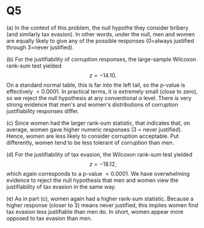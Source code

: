 # Q5

(a)
In the context of this problem, the null hypothe they consider bribery (and similarly tax evasion).  In other words, under the null, men and women are equally likely to give any of the possible responses (0=always justified through 3=never justified).  



(b)
For the justifiability of corruption responses, the large-sample Wilcoxon rank-sum test yielded  
$$
z = -14.10.
$$
On a standard normal table, this is far into the left tail, so the p-value is effectively $< 0.0001$.  In practical terms, it is extremely small (close to zero), so we reject the null hypothesis at any conventional $\alpha$ level.  There is very strong evidence that men's and women's distributions of corruption justifiability responses differ.



(c)
Since women had the larger rank-sum statistic, that indicates that, on average, women gave higher numeric responses (3 = never justified).  Hence, women are less likely to consider corruption acceptable.  Put differently, women tend to be less tolerant of corruption than men.



(d)
For the justifiability of tax evasion, the Wilcoxon rank-sum test yielded  
$$
z = -18.12,
$$
which again corresponds to a p-value $< 0.0001$.  We have overwhelming evidence to reject the null hypothesis that men and women view the justifiability of tax evasion in the same way.



(e)
As in part (c), women again had a higher rank-sum statistic.  Because a higher response (closer to 3) means never justified, this implies women find tax evasion less justifiable than men do.  In short, women appear more opposed to tax evasion than men.